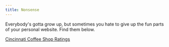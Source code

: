 ```yaml
---
title: Nonsense
---
```


Everybody's gotta grow up, but sometimes you hate to give up the fun parts of your personal website.
Find them below.

[Cincinnati Coffee Shop Ratings](/coffee_shop_ratings/cincinnati)

